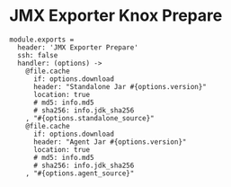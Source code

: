 
# JMX Exporter Knox Prepare

    module.exports =
      header: 'JMX Exporter Prepare'
      ssh: false
      handler: (options) ->
        @file.cache
          if: options.download
          header: "Standalone Jar #{options.version}"
          location: true
          # md5: info.md5
          # sha256: info.jdk_sha256
        , "#{options.standalone_source}"
        @file.cache
          if: options.download
          header: "Agent Jar #{options.version}"
          location: true
          # md5: info.md5
          # sha256: info.jdk_sha256
        , "#{options.agent_source}"
